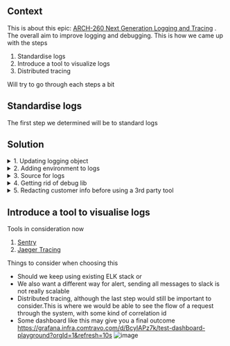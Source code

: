 
## Context

This is about this epic: [ARCH-260 Next Generation Logging and Tracing](https://comtravo.atlassian.net/browse/ARCH-260) .
The overall aim to improve logging and debugging.
This is how we came up with the steps
1. Standardise logs
2. Introduce a tool to visualize logs
3. Distributed tracing

Will try to go through each steps a bit

## Standardise logs
The first step we determined will be to standard logs


## Solution

<details>
  <summary>1. Updating logging object</summary>
  
  This could be what I think would be helpful object
Response Error Object

```ts
{
  application: string,
  statusCode: number,
  message: string,
  level:  'info' | 'error' | 'warn' ,
  environment: 'prod',
  request: {
    url:  string,
    headers: {}
  },
  response: {
    statusCode: number,
    message: string,
    headers: {}
  },
  responseTime: string
}
```

Info log

```ts
{
  application: string,
  message: string,
  level:  'info',
  environment: 'prod'
}
```

Error log

```ts
{
  application: string,
  message: string,
  level:  'error',
  environment: 'prod'
}
```

Heres an example of what the change could look like, (before vs after)
<img width="1635" alt="unauthorized_error" src="https://user-images.githubusercontent.com/75316673/127314808-a404b677-204a-4556-9f90-722b358e1500.png">

We checked out replacing `bunyan` with `pinojs` for this.You can check out this https://github.com/comtravo/ct-backend/pull/11487
Using pinojs since its faster and has an ecosymtem of logging around it.So we woyuld be able to keep the logging format similar
</details>

<details>
  <summary>2. Adding environment to logs</summary>
  
  Currently we index logs by environment, this means we have different sources for different environments.This also means it makes it difficult to change sources.If we add environment to logs and index together, we could easily switch logs from the logs itself
</details>

<details>
  <summary>3. Source for logs</summary>
  
  For alignment and ease, we could still keep using elasticserahc as our source for different tool
</details>

<details>
  <summary>4. Getting rid of debug lib</summary>
  
  Currently we use a package called `debug`, which allows us to add a env variable `DEBUG: *` and once this is set these log are used for debugging lambdas and services.
  
  We could instead make use [pino-debug](https://github.com/pinojs/pino-debug). This would allow us make use of the same library and make use of the same library like `logger.debug()`
</details>

<details>
  <summary>5. Redacting customer info before using a 3rd party tool</summary>
  
  Currently when swagger validation fails it logs the entire object that failed. This also includes stuff like `booking. guest_travelers` and `booking.booker` which has all info like email and phone number
</details>

## Introduce a tool to visualise logs
Tools in consideration now
1. [Sentry](https://sentry.io/welcome/)
2. [Jaeger Tracing](https://www.jaegertracing.io/)

Things to consider when choosing this
- Should we keep using existing ELK stack or 
- We also want a different way for alert, sending all messages to slack is not really scalable
- Distributed tracing, although the last step would still be important to consider.This is where we would be able to see the flow of a request through the system, with some kind of correlation id
- Some dashboard like this may give you a final outcome https://grafana.infra.comtravo.com/d/BcyIAPz7k/test-dashboard-playground?orgId=1&refresh=10s
![image](https://user-images.githubusercontent.com/75316673/127340128-82f194d4-b7d2-413a-9d24-f5f178587ccf.png)


